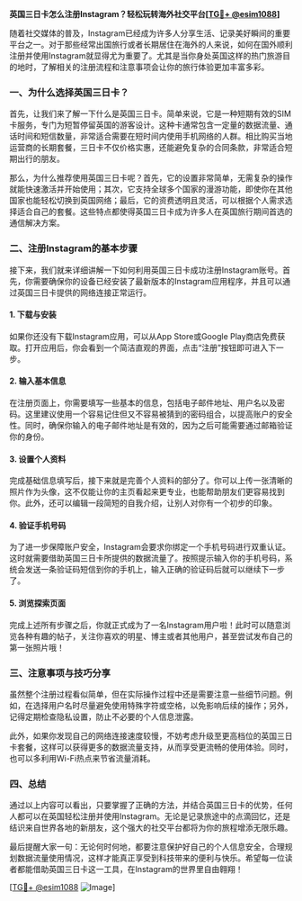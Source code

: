 **英国三日卡怎么注册Instagram？轻松玩转海外社交平台[[TG💪+ @esim1088](https://t.me/s/esim1088)]**

随着社交媒体的普及，Instagram已经成为许多人分享生活、记录美好瞬间的重要平台之一。对于那些经常出国旅行或者长期居住在海外的人来说，如何在国外顺利注册并使用Instagram就显得尤为重要了。尤其是当你身处英国这样的热门旅游目的地时，了解相关的注册流程和注意事项会让你的旅行体验更加丰富多彩。

### 一、为什么选择英国三日卡？

首先，让我们来了解一下什么是英国三日卡。简单来说，它是一种短期有效的SIM卡服务，专门为短暂停留英国的游客设计。这种卡通常包含一定量的数据流量、通话时间和短信数量，非常适合需要在短时间内使用手机网络的人群。相比购买当地运营商的长期套餐，三日卡不仅价格实惠，还能避免复杂的合同条款，非常适合短期出行的朋友。

那么，为什么推荐使用英国三日卡呢？首先，它的设置非常简单，无需复杂的操作就能快速激活并开始使用；其次，它支持全球多个国家的漫游功能，即使你在其他国家也能轻松切换到英国网络；最后，它的资费透明且灵活，可以根据个人需求选择适合自己的套餐。这些特点都使得英国三日卡成为许多人在英国旅行期间首选的通信解决方案。

### 二、注册Instagram的基本步骤

接下来，我们就来详细讲解一下如何利用英国三日卡成功注册Instagram账号。首先，你需要确保你的设备已经安装了最新版本的Instagram应用程序，并且可以通过英国三日卡提供的网络连接正常运行。

#### 1. 下载与安装

如果你还没有下载Instagram应用，可以从App Store或Google Play商店免费获取。打开应用后，你会看到一个简洁直观的界面，点击“注册”按钮即可进入下一步。

#### 2. 输入基本信息

在注册页面上，你需要填写一些基本的信息，包括电子邮件地址、用户名以及密码。这里建议使用一个容易记住但又不容易被猜到的密码组合，以提高账户的安全性。同时，确保你输入的电子邮件地址是有效的，因为之后可能需要通过邮箱验证你的身份。

#### 3. 设置个人资料

完成基础信息填写后，接下来就是完善个人资料的部分了。你可以上传一张清晰的照片作为头像，这不仅能让你的主页看起来更专业，也能帮助朋友们更容易找到你。此外，还可以编辑一段简短的自我介绍，让别人对你有一个初步的印象。

#### 4. 验证手机号码

为了进一步保障账户安全，Instagram会要求你绑定一个手机号码进行双重认证。这时就需要借助英国三日卡所提供的数据流量了。按照提示输入你的手机号码，系统会发送一条验证码短信到你的手机上，输入正确的验证码后就可以继续下一步了。

#### 5. 浏览探索页面

完成上述所有步骤之后，你就正式成为了一名Instagram用户啦！此时可以随意浏览各种有趣的帖子，关注你喜欢的明星、博主或者其他用户，甚至尝试发布自己的第一张照片哦！

### 三、注意事项与技巧分享

虽然整个注册过程看似简单，但在实际操作过程中还是需要注意一些细节问题。例如，在选择用户名时尽量避免使用特殊字符或空格，以免影响后续的操作；另外，记得定期检查隐私设置，防止不必要的个人信息泄露。

此外，如果你发现自己的网络连接速度较慢，不妨考虑升级至更高档位的英国三日卡套餐，这样可以获得更多的数据流量支持，从而享受更流畅的使用体验。同时，也可以多利用Wi-Fi热点来节省流量消耗。

### 四、总结

通过以上内容可以看出，只要掌握了正确的方法，并结合英国三日卡的优势，任何人都可以在英国轻松注册并使用Instagram。无论是记录旅途中的点滴回忆，还是结识来自世界各地的新朋友，这个强大的社交平台都将为你的旅程增添无限乐趣。

最后提醒大家一句：无论何时何地，都要注意保护好自己的个人信息安全，合理规划数据流量使用情况，这样才能真正享受到科技带来的便利与快乐。希望每一位读者都能借助英国三日卡这一工具，在Instagram的世界里自由翱翔！

[[TG💪+ @esim1088](https://t.me/s/esim1088) ![Image](https://i.postimg.cc/4NQfJmqS/Snipaste-2025-05-13-00-14-12.png)]